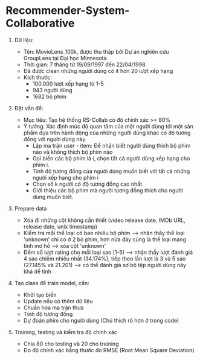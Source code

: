 # Recommender-System-Collaborative

1. Dữ liệu:
   - Tên: MovieLens_100k, được thu thập bởi Dự án nghiên cứu GroupLens tại Đại học Minnesota.
   - Thời gian: 7 tháng từ 19/09/1997 đến 22/04/1998.
   - Đã được clean những người dùng có ít hơn 20 lượt xếp hạng
   - Kích thước:
     - 100.000 lượt xếp hạng từ 1-5
     - 943 người dùng
     - 1682 bộ phim

2. Đặt vấn đề:
   - Mục tiêu: Tạo hệ thống RS-Collab có độ chính xác >= 80%
   - Ý tưởng: Xác định mức độ quan tâm của một người dùng tới một sản phẩm dựa trên hành động của những người dùng khác có độ tương đồng với người dùng này
     - Lập ma trận user - item: Để nhận biết người dùng thích bộ phim nào và không thích bộ phim nào
     - Gọi biến các bộ phim là i, chọn tất cả người dùng xếp hạng cho phim i.
     - Tính độ tương đồng của người dùng muốn biết với tất cả những người xếp hạng cho phim i
     - Chọn số k người có độ tương đồng cao nhất
     - Giới thiệu các bộ phim mà người tương đồng thích cho người dùng muốn biết.
    
3. Prepare data
   - Xóa đi những cột không cần thiết (video release date, IMDb URL, release date, unix timestamp)
   - Kiểm tra mỗi thể loại có bao nhiêu bộ phim --> nhận thấy thể loại 'unknown' chỉ có ở 2 bộ phim, hơn nữa đây cũng là thể loại mang tính mơ hồ --> xóa cột 'unknown'
   - Đếm số lượt rating cho mỗi loại sao (1-5) --> nhận thấy lượt đánh giá 4 sao chiếm nhiều nhất (34.174%), tiếp theo lần lượt là 3 và 5 sao (27.145% và 21.201) --> có thể đánh giá sơ bộ tệp người dùng này khá dễ tính
  
4. Tạo class để train model, cần:
   - Khởi tạo biến
   - Update nếu có thêm dữ liệu
   - Chuẩn hóa ma trận thưa
   - Tính độ tương đồng
   - Dự đoán phim cho người dùng
     (Chú thích rõ hơn ở trong code)
  
5. Training, testing và kiểm tra độ chính xác
   - Chia 80 cho testing và 20 cho training
   - Đo độ chính xác bằng thước đo RMSE (Root Mean Square Deviation)


